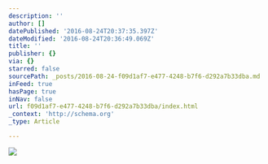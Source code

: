 ```yaml
---
description: ''
author: []
datePublished: '2016-08-24T20:37:35.397Z'
dateModified: '2016-08-24T20:36:49.069Z'
title: ''
publisher: {}
via: {}
starred: false
sourcePath: _posts/2016-08-24-f09d1af7-e477-4248-b7f6-d292a7b33dba.md
inFeed: true
hasPage: true
inNav: false
url: f09d1af7-e477-4248-b7f6-d292a7b33dba/index.html
_context: 'http://schema.org'
_type: Article

---
```

![](https://the-grid-user-content.s3-us-west-2.amazonaws.com/40d2b735-e2a9-4de2-a619-3595f5a964cf.jpg)